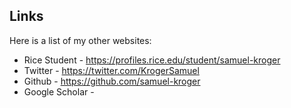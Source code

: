 ## Links

Here is a list of my other websites:

- Rice Student - https://profiles.rice.edu/student/samuel-kroger
- Twitter - https://twitter.com/KrogerSamuel
- Github - https://github.com/samuel-kroger
- Google Scholar -